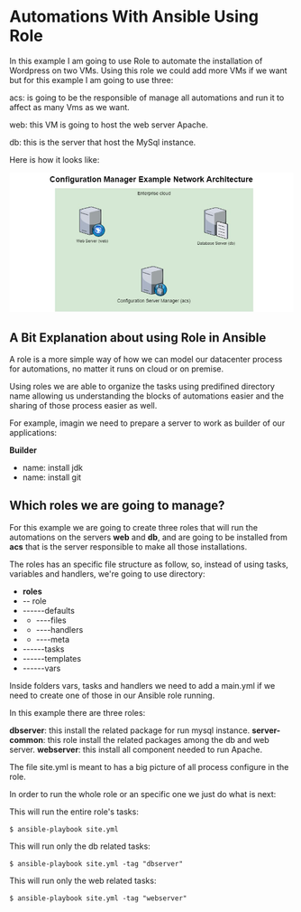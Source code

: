# Automations With Ansible Using Role

In this example I am going to use Role to automate the installation of Wordpress on two VMs. Using this role we could add more VMs if we want but for this example I am going to use three:

acs: is going to be the responsible of manage all automations and run it to affect as many Vms as we want.

web: this VM is going to host the web server Apache.

db: this is the server that host the MySql instance.

Here is how it looks like:

![This is the architecture of VM we are going to use](https://raw.githubusercontent.com/edgarleonardo/Ansible_Example/master/Network_Architecture.jpg)



## A Bit Explanation about using Role in Ansible

A role is a more simple way of how we can model our datacenter process for automations, no matter it runs on cloud or on premise.

Using roles we are able to organize the tasks using predifined directory name allowing us understanding the blocks of automations easier and the sharing of those process easier as well.

For example, imagin we need to prepare a server to work as builder of our applications:

**Builder**
- name: install jdk
- name: install git

## Which roles we are going to manage?

For this example we are going to create three roles that will run the automations on the servers **web** and **db**, and are going to be installed from **acs** that is the server responsible to make all those installations.

The roles has an specific file structure as follow, so, instead of using tasks, variables and handlers, we're going to use directory:

- **roles**
- -- role
- ------defaults
- - ----files
- - ----handlers
- - ----meta
- ------tasks
- ------templates
- ------vars

Inside folders vars, tasks and handlers we need to add a main.yml if we need to create one of those in our Ansible role running.

In this example there are three roles:

**dbserver**: this install the related package for run mysql instance.
**server-common**: this role install the related packages among the db and web server.
**webserver**: this install all component needed to run Apache.

The file site.yml is meant to has a big picture of all process configure in the role.

In order to run the whole role or an specific one we just do what is next:

This will run the entire role's tasks:

    $ ansible-playbook site.yml

This will run only the db related tasks:

    $ ansible-playbook site.yml -tag "dbserver"

This will run only the web related tasks:

    $ ansible-playbook site.yml -tag "webserver"
